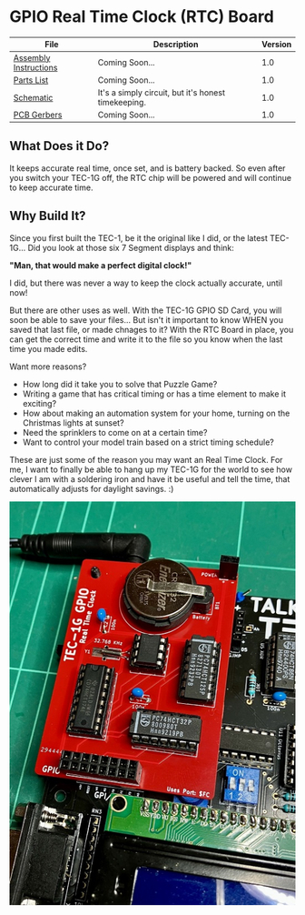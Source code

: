 # GPIO Real Time Clock (RTC) Board
| File | Description | Version |
|---|---|---|
| [Assembly Instructions]() | Coming Soon... | 1.0 |
| [Parts List](/TEC-1G_PartsList_v1-5.pdf) | Coming Soon...  | 1.0 |
| [Schematic](TEC-1G_GPIO_RTC_Schematic_v1-0.pdf) | It's a simply circuit, but it's honest timekeeping. | 1.0 |
| [PCB Gerbers]() | Coming Soon... | 1.0 |

## What Does it Do?
It keeps accurate real time, once set, and is battery backed. So even after you switch your TEC-1G off, 
the RTC chip will be powered and will continue to keep accurate time.

## Why Build It?
Since you first built the TEC-1, be it the original like I did, or the latest TEC-1G... Did you look at those six 7 Segment displays
and think:

<b>"Man, that would make a perfect digital clock!"</b>

I did, but there was never a way to keep the clock actually accurate, until now!

But there are other uses as well. With the TEC-1G GPIO SD Card, you will soon be able to save your files... 
But isn't it important to know WHEN you saved that last file, or made chnages to it?
With the RTC Board in place, you can get the correct time and write it to the file so you know when the last time you made edits.

Want more reasons? 
- How long did it take you to solve that Puzzle Game?
- Writing a game that has critical timing or has a time element to make it exciting?
- How about making an automation system for your home, turning on the Christmas lights at sunset?
- Need the sprinklers to come on at a certain time?
- Want to control your model train based on a strict timing schedule?

These are just some of the reason you may want an Real Time Clock. 
For me, I want to finally be able to hang up my TEC-1G for the world to see how clever I am with a soldering iron and have it be useful and tell the time, that automatically adjusts for daylight savings. :)

![TEC-1G GPIO RTC](./TEC-1G_GPIO_RTC-Board.jpg)
